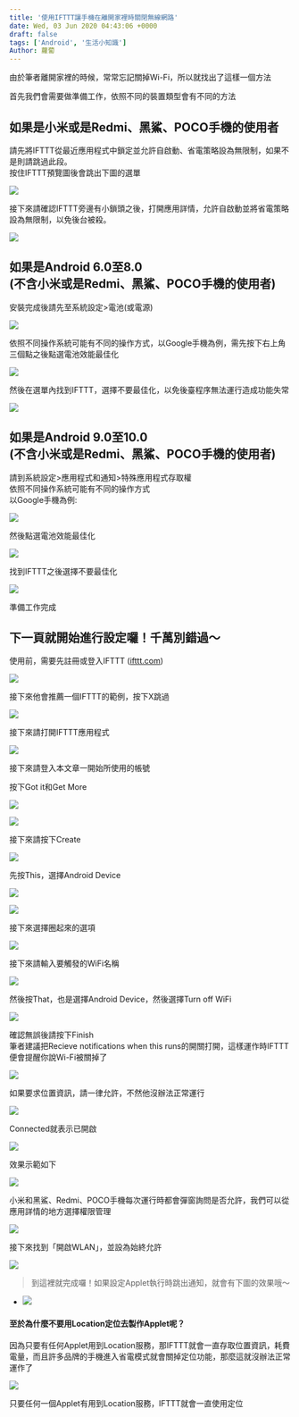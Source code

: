 ```yaml
---
title: '使用IFTTT讓手機在離開家裡時關閉無線網路'
date: Wed, 03 Jun 2020 04:43:06 +0000
draft: false
tags: ['Android', '生活小知識']
Author: 蘿蔔
---
```


由於筆者離開家裡的時候，常常忘記關掉Wi-Fi，所以就找出了這樣一個方法

首先我們會需要做準備工作，依照不同的裝置類型會有不同的方法

如果是小米或是Redmi、黑鯊、POCO手機的使用者
--------------------------

請先將IFTTT從最近應用程式中鎖定並允許自啟動、省電策略設為無限制，如果不是則請跳過此段。  
按住IFTTT預覽圖後會跳出下圖的選單

![](https://static.yiy.tw/media/blog/2020060303272613.jpg)

接下來請確認IFTTT旁邊有小鎖頭之後，打開應用詳情，允許自啟動並將省電策略設為無限制，以免後台被殺。

![](https://static.yiy.tw/media/blog/2020060303282266.jpg)

如果是Android 6.0至8.0  
(不含小米或是Redmi、黑鯊、POCO手機的使用者)
------------------------------------------------

安裝完成後請先至系統設定>電池(或電源)

![](https://static.yiy.tw/media/blog/2020/04/ifttt-forward-to-line-8.png)

依照不同操作系統可能有不同的操作方式，以Google手機為例，需先按下右上角三個點之後點選電池效能最佳化

![](https://static.yiy.tw/media/blog/2020/04/ifttt-forward-to-line-9.png)

然後在選單內找到IFTTT，選擇不要最佳化，以免後臺程序無法運行造成功能失常

![](https://static.yiy.tw/media/blog/2020/04/ifttt-forward-to-line-10.png)

如果是Android 9.0至10.0  
(不含小米或是Redmi、黑鯊、POCO手機的使用者)
-------------------------------------------------

請到系統設定>應用程式和通知>特殊應用程式存取權  
依照不同操作系統可能有不同的操作方式  
以Google手機為例:

![](https://static.yiy.tw/media/blog/2020/04/ifttt-forward-to-line-11.png)

然後點選電池效能最佳化

![](https://static.yiy.tw/media/blog/2020/04/ifttt-forward-to-line-12.png)

找到IFTTT之後選擇不要最佳化

![](https://static.yiy.tw/media/blog/2020/04/ifttt-forward-to-line-13.png)

準備工作完成

下一頁就開始進行設定囉！千萬別錯過～
------------------

使用前，需要先註冊或登入IFTTT ([ifttt.com](https://ifttt.com/))

![](https://static.yiy.tw/media/blog/2020/04/ifttt-forward-to-line-1.png)

接下來他會推薦一個IFTTT的範例，按下X跳過

![](https://static.yiy.tw/media/blog/2020/04/ifttt-forward-to-line-2.png)

接下來請打開IFTTT應用程式

![](https://static.yiy.tw/media/blog/2020/04/ifttt-forward-to-line-14.png)

接下來請登入本文章一開始所使用的帳號

按下Got it和Get More

![](https://static.yiy.tw/media/blog/2020/04/ifttt-forward-to-line-15.png)

![](https://static.yiy.tw/media/blog/2020/04/ifttt-forward-to-line-16.png)

接下來請按下Create

![](https://static.yiy.tw/media/blog/2020060303435439.png)

先按This，選擇Android Device

![](https://static.yiy.tw/media/blog/2020060303470354.jpg)

![](https://static.yiy.tw/media/blog/2020060303485738.png)

接下來選擇圈起來的選項

![](https://static.yiy.tw/media/blog/2020060303492575.png)

接下來請輸入要觸發的WiFi名稱

![](https://static.yiy.tw/media/blog/2020060314472031.jpg)

然後按That，也是選擇Android Device，然後選擇Turn off WiFi

![](https://static.yiy.tw/media/blog/2020060303512548.png)

確認無誤後請按下Finish  
筆者建議把Recieve notifications when this runs的開關打開，這樣運作時IFTTT便會提醒你說Wi-Fi被關掉了

![](https://static.yiy.tw/media/blog/2020060314480629.jpg)

如果要求位置資訊，請一律允許，不然他沒辦法正常運行

![](https://static.yiy.tw/media/blog/IMG_20200603_120458.jpg)

Connected就表示已開啟

![](https://static.yiy.tw/media/blog/2020060314505188.jpg)

效果示範如下

![](https://static.yiy.tw/media/blog/2020060314511293.gif)

小米和黑鯊、Redmi、POCO手機每次運行時都會彈窗詢問是否允許，我們可以從應用詳情的地方選擇權限管理

![](https://static.yiy.tw/media/blog/2020060314583324.jpg)

接下來找到「開啟WLAN」，並設為始終允許

![](https://static.yiy.tw/media/blog/2020060314593226.jpg)

> 到這裡就完成囉！如果設定Applet執行時跳出通知，就會有下圖的效果哦～

*   ![](https://static.yiy.tw/media/blog/2020061614302349.jpg)
    

#### 至於為什麼不要用Location定位去製作Applet呢？

因為只要有任何Applet用到Location服務，那IFTTT就會一直存取位置資訊，耗費電量，而且許多品牌的手機進入省電模式就會關掉定位功能，那麼這就沒辦法正常運作了

![](https://static.yiy.tw/media/blog/2020060307230142.jpg)

只要任何一個Applet有用到Location服務，IFTTT就會一直使用定位